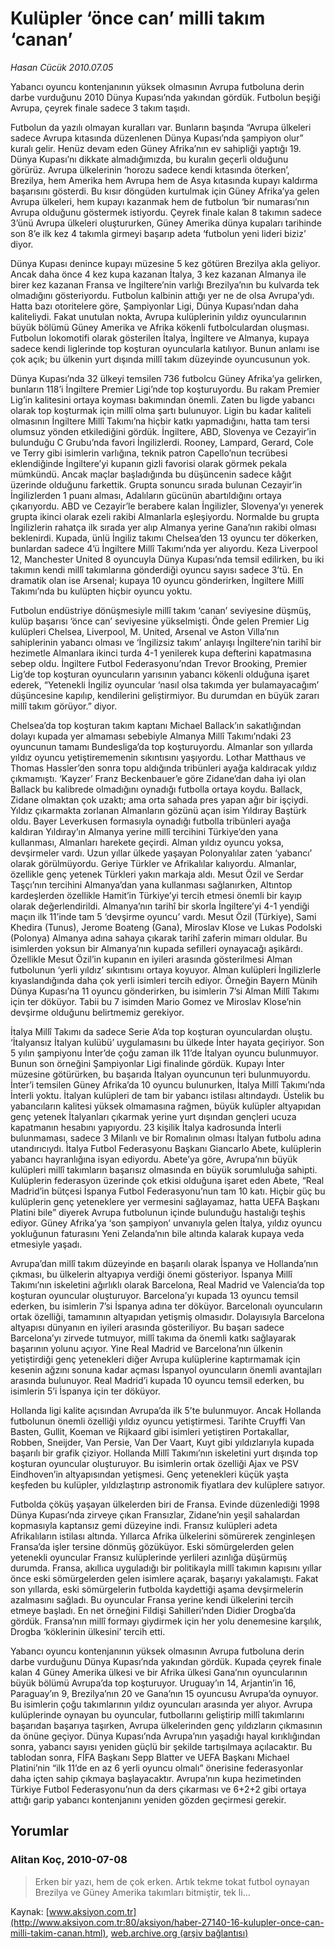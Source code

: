 # Kulüpler ‘önce can’ milli takım ‘canan’

*Hasan Cücük 2010.07.05*

<font class="agenda2NewsSpot">
 Yabancı oyuncu kontenjanının yüksek olmasının Avrupa futboluna derin darbe vurduğunu 2010 Dünya Kupası’nda yakından gördük. Futbolun beşiği Avrupa, çeyrek finale sadece 3 takım taşıdı.
</font>
<font class="newsDetail">
 <p>
  <p class="MsoNormal">
   Futbolun da yazılı olmayan kuralları var. Bunların başında “Avrupa ülkeleri sadece Avrupa kıtasında düzenlenen Dünya Kupası’nda şampiyon olur” kuralı gelir. Henüz devam eden Güney Afrika’nın ev sahipliği yaptığı 19. Dünya Kupası’nı dikkate almadığımızda, bu kuralın geçerli olduğunu görürüz. Avrupa ülkelerinin ‘horozu sadece kendi kıtasında öterken’, Brezilya, hem Amerika hem Avrupa hem de Asya kıtasında kupayı kaldırma başarısını gösterdi. Bu kısır döngüden kurtulmak için Güney Afrika’ya gelen Avrupa ülkeleri, hem kupayı kazanmak hem de futbolun ‘bir numarası’nın Avrupa olduğunu göstermek istiyordu. Çeyrek finale kalan 8 takımın sadece 3’ünü Avrupa ülkeleri oluştururken, Güney Amerika dünya kupaları tarihinde son 8’e ilk kez 4 takımla girmeyi başarıp adeta ‘futbolun yeni lideri biziz’ diyor.
  </p>
  <p class="MsoNormal">
   Dünya Kupası denince kupayı müzesine 5 kez götüren Brezilya akla geliyor. Ancak daha önce 4 kez kupa kazanan İtalya, 3 kez kazanan Almanya ile birer kez kazanan Fransa ve İngiltere’nin varlığı Brezilya’nın bu kulvarda tek olmadığını gösteriyordu. Futbolun kalbinin attığı yer ne de olsa Avrupa’ydı. Hatta bazı otoritelere göre, Şampiyonlar Ligi, Dünya Kupası’ndan daha kaliteliydi. Fakat unutulan nokta, Avrupa kulüplerinin yıldız oyuncularının büyük bölümü Güney Amerika ve Afrika kökenli futbolculardan oluşması. Futbolun lokomotifi olarak gösterilen İtalya, İngiltere ve Almanya, kupaya sadece kendi liglerinde top koşturan oyuncularla katılıyor. Bunun anlamı ise çok açık; bu ülkenin yurt dışında millî takım düzeyinde oyuncusunun yok.
  </p>
  <p class="MsoNormal">
   Dünya Kupası’nda 32 ülkeyi temsilen 736 futbolcu Güney Afrika’ya gelirken, bunların 118’i İngiltere Premier Ligi’nde top koşturuyordu. Bu rakam Premier Lig’in kalitesini ortaya koyması bakımından önemli. Zaten bu ligde yabancı olarak top koşturmak için millî olma şartı bulunuyor. Ligin bu kadar kaliteli olmasının İngiltere Millî Takımı’na hiçbir katkı yapmadığını, hatta tam tersi olumsuz yönden etkilediğini gördük. İngiltere, ABD, Slovenya ve Cezayir’in bulunduğu C Grubu’nda favori İngilizlerdi. Rooney, Lampard, Gerard, Cole ve Terry gibi isimlerin varlığına, teknik patron Capello’nun tecrübesi eklendiğinde İngiltere’yi kupanın gizli favorisi olarak görmek pekala mümkündü. Ancak maçlar başladığında bu düşüncenin sadece kâğıt üzerinde olduğunu farkettik. Grupta sonuncu sırada bulunan Cezayir’in İngilizlerden 1 puanı alması, Adalıların gücünün abartıldığını ortaya çıkarıyordu. ABD ve Cezayir’le berabere kalan İngilizler, Slovenya’yı yenerek grupta ikinci olarak ezeli rakibi Almanlarla eşleşiyordu. Normalde bu grupta İngilizlerin rahatça ilk sırada yer alıp Almanya yerine Gana’nın rakibi olması beklenirdi. Kupada, ünlü İngiliz takımı Chelsea’den 13 oyuncu ter dökerken, bunlardan sadece 4’ü İngiltere Millî Takımı’nda yer alıyordu. Keza Liverpool 12, Manchester United 8 oyuncuyla Dünya Kupası’nda temsil edilirken, bu iki takımın kendi millî takımlarına gönderdiği oyuncu sayısı sadece 3’tü. En dramatik olan ise Arsenal; kupaya 10 oyuncu gönderirken, İngiltere Millî Takımı’nda bu kulüpten hiçbir oyuncu yoktu.
  </p>
  <p class="MsoNormal">
   Futbolun endüstriye dönüşmesiyle millî takım ‘canan’ seviyesine düşmüş, kulüp başarısı ‘önce can’ seviyesine yükselmişti. Önde gelen Premier Lig kulüpleri Chelsea, Liverpool, M. United, Arsenal ve Aston Villa’nın sahiplerinin yabancı olması ve ‘İngilizsiz takım’ anlayışı İngiltere’nin tarihî bir hezimetle Almanlara ikinci turda 4-1 yenilerek kupa defterini kapatmasına sebep oldu. İngiltere Futbol Federasyonu’ndan Trevor Brooking, Premier Lig’de top koşturan oyuncuların yarısının yabancı kökenli olduğuna işaret ederek, “Yetenekli İngiliz oyuncular ‘nasıl olsa takımda yer bulamayacağım’ düşüncesine kapılıp, kendilerini geliştirmiyor. Bu durumdan en büyük zararı millî takım görüyor.” diyor.
  </p>
  <p class="MsoNormal">
   Chelsea’da top koşturan takım kaptanı Michael Ballack’ın sakatlığından dolayı kupada yer almaması sebebiyle Almanya Millî Takımı’ndaki 23 oyuncunun tamamı Bundesliga’da top koşturuyordu. Almanlar son yıllarda yıldız oyuncu yetiştirememenin sıkıntısını yaşıyordu. Lothar Matthaus ve Thomas Hassler’den sonra topu aldığında tribünleri ayağa kaldıracak yıldız çıkmamıştı. ‘Kayzer’ Franz Beckenbauer’e göre Zidane’dan daha iyi olan Ballack bu kalibrede olmadığını oynadığı futbolla ortaya koydu. Ballack, Zidane olmaktan çok uzaktı; ama orta sahada pres yapan ağır bir işçiydi. Yıldız çıkarmakta zorlanan Almanların gözünü açan isim Yıldıray Baştürk oldu. Bayer Leverkusen formasıyla oynadığı futbolla tribünleri ayağa kaldıran Yıldıray’ın Almanya yerine millî tercihini Türkiye’den yana kullanması, Almanları harekete geçirdi. Alman yıldız oyuncu yoksa, devşirmeler vardı. Uzun yıllar ülkede yaşayan Polonyalılar zaten ‘yabancı’ olarak görülmüyordu. Geriye Türkler ve Afrikalılar kalıyordu. Almanlar, özellikle genç yetenek Türkleri yakın markaja aldı. Mesut Özil ve Serdar Taşçı’nın tercihini Almanya’dan yana kullanması sağlanırken, Altıntop kardeşlerden özellikle Hamit’in Türkiye’yi tercih etmesi önemli bir kayıp olarak değerlendirildi. Almanya’nın tarihî bir skorla İngiltere’yi 4-1 yendiği maçın ilk 11’inde tam 5 ‘devşirme oyuncu’ vardı. Mesut Özil (Türkiye), Sami Khedira (Tunus), Jerome Boateng (Gana), Miroslav Klose ve Lukas Podolski (Polonya) Almanya adına sahaya çıkarak tarihî zaferin mimarı oldular. Bu isimlerden yoksun bir Almanya’nın kupada sefilleri oynayacağı aşikârdı. Özellikle Mesut Özil’in kupanın en iyileri arasında gösterilmesi Alman futbolunun ‘yerli yıldız’ sıkıntısını ortaya koyuyor. Alman kulüpleri İngilizlerle kıyaslandığında daha çok yerli isimleri tercih ediyor. Örneğin Bayern Münih Dünya Kupası’na 11 oyuncu gönderirken, bu isimlerin 7’si Alman Millî Takımı için ter döküyor. Tabii bu 7 isimden Mario Gomez ve Miroslav Klose’nin devşirme olduğunu belirtmemiz gerekiyor.
  </p>
  <p class="MsoNormal">
   İtalya Millî Takımı da sadece Serie A’da top koşturan oyunculardan oluştu. ‘İtalyansız İtalyan kulübü’ uygulamasını bu ülkede İnter hayata geçiriyor. Son 5 yılın şampiyonu İnter’de çoğu zaman ilk 11’de İtalyan oyuncu bulunmuyor. Bunun son örneğini Şampiyonlar Ligi finalinde gördük. Kupayı İnter müzesine götürürken, bu başarıda İtalyan oyuncunun teri bulunmuyordu. İnter’i temsilen Güney Afrika’da 10 oyuncu bulunurken, İtalya Millî Takımı’nda İnterli yoktu. İtalyan kulüpleri de tam bir yabancı istilası altındaydı. Üstelik bu yabancıların kalitesi yüksek olmamasına rağmen, büyük kulüpler altyapıdan genç yetenek İtalyanları çıkarmak yerine yurt dışından gençleri ucuza kapatmanın hesabını yapıyordu. 23 kişilik İtalya kadrosunda İnterli bulunmaması, sadece 3 Milanlı ve bir Romalının olması İtalyan futbolu adına utandırıcıydı. İtalya Futbol Federasyonu Başkanı Giancarlo Abete, kulüplerin yabancı hayranlığına isyan ediyordu. Abete’ya göre, Avrupa’nın büyük kulüpleri millî takımların başarısız olmasında en büyük sorumluluğa sahipti. Kulüplerin federasyon üzerinde çok etkisi olduğuna işaret eden Abete, “Real Madrid’in bütçesi İspanya Futbol Federasyonu’nun tam 10 katı. Hiçbir güç bu kulüplerin genç yeteneklere yer vermesini sağlayamaz, hatta UEFA Başkanı Platini bile” diyerek Avrupa futbolunun içinde bulunduğu hastalığı teşhis ediyor. Güney Afrika’ya ‘son şampiyon’ unvanıyla gelen İtalya, yıldız oyuncu yokluğunun faturasını Yeni Zelanda’nın bile altında kalarak kupaya veda etmesiyle yaşadı.
  </p>
  <p class="MsoNormal">
   Avrupa’dan millî takım düzeyinde en başarılı olarak İspanya ve Hollanda’nın çıkması, bu ülkelerin altyapıya verdiği önemi gösteriyor. İspanya Millî Takımı’nın iskeletini ağırlıklı olarak Barcelona, Real Madrid ve Valencia’da top koşturan oyuncular oluşturuyor. Barcelona’yı kupada 13 oyuncu temsil ederken, bu isimlerin 7’si İspanya adına ter döküyor. Barcelonalı oyuncuların ortak özelliği, tamamının altyapıdan yetişmiş olmasıdır. Dolayısıyla Barcelona altyapısı dünyanın en iyileri arasında gösteriliyor. Bu başarı sadece Barcelona’yı zirvede tutmuyor, millî takıma da önemli katkı sağlayarak başarının yolunu açıyor. Yine Real Madrid ve Barcelona’nın ülkenin yetiştirdiği genç yetenekleri diğer Avrupa kulüplerine kaptırmamak için kesenin ağzını sonuna kadar açması İspanyol oyuncuların önemli avantajları arasında bulunuyor. Real Madrid’i kupada 10 oyuncu temsil ederken, bu isimlerin 5’i İspanya için ter döküyor.
  </p>
  <p class="MsoNormal">
   Hollanda ligi kalite açısından Avrupa’da ilk 5’te bulunmuyor. Ancak Hollanda futbolunun önemli özelliği yıldız oyuncu yetiştirmesi. Tarihte Cruyffi Van Basten, Gullit, Koeman ve Rijkaard gibi isimleri yetiştiren Portakallar, Robben, Sneijder, Van Persie, Van Der Vaart, Kuyt gibi yıldızlarıyla kupada başarılı bir grafik çiziyor. Hollanda Millî Takımı’nın iskeletini yurt dışında top koşturan oyuncular oluşturuyor. Bu isimlerin ortak özelliği Ajax ve PSV Eindhoven’in altyapısından yetişmesi. Genç yetenekleri küçük yaşta keşfeden bu kulüpler, yıldızlaştırıp astronomik fiyatlara dev kulüplere satıyor.
  </p>
  <p class="MsoNormal">
   Futbolda çöküş yaşayan ülkelerden biri de Fransa. Evinde düzenlediği 1998 Dünya Kupası’nda zirveye çıkan Fransızlar, Zidane’nin yeşil sahalardan kopmasıyla kaptansız gemi düzeyine indi. Fransız kulüpleri adeta Afrikalıların istilası altında. Yıllarca Afrika ülkelerini sömürerek zenginleşen Fransa’da işler tersine dönmüş gözüküyor. Eski sömürgelerden gelen yetenekli oyuncular Fransız kulüplerinde yerlileri azınlığa düşürmüş durumda. Fransa, akıllıca uyguladığı bir politikayla millî takımın kapısını yıllar önce eski sömürgelerden gelen isimlere açarak, başarıyı yakalamıştı. Fakat son yıllarda, eski sömürgelerin futbolda kaydettiği aşama devşirmelerin azalmasını sağladı. Bu oyuncular Fransa yerine kendi ülkelerini tercih etmeye başladı. En net örneğini Fildişi Sahilleri’nden Didier Drogba’da gördük. Fransa’nın millî formayı giydirmek için her yolu denemesine karşılık, Drogba ‘köklerinin ülkesini’ tercih etti.
  </p>
  <p class="MsoNormal">
   Yabancı oyuncu kontenjanının yüksek olmasının Avrupa futboluna derin darbe vurduğunu Dünya Kupası’nda yakından gördük. Kupada çeyrek finale kalan 4 Güney Amerika ülkesi ve bir Afrika ülkesi Gana’nın oyuncularının büyük bölümü Avrupa’da top koşturuyor. Uruguay’ın 14, Arjantin’in 16, Paraguay’ın 9, Brezilya’nın 20 ve Gana’nın 15 oyuncusu Avrupa’da oynuyor. Bu isimlerin çoğu takımlarının yıldız oyuncuları arasında yer alıyor. Avrupa kulüplerinde oynayan bu oyuncular, futbollarını geliştirip millî takımlarını başarıdan başarıya taşırken, Avrupa ülkelerinden genç yıldızların çıkmasının da önüne geçiyor. Dünya Kupası’nda Avrupa’nın yaşadığı hayal kırıklığından sonra, yabancı sayısı yeniden güçlü bir şekilde tartışılmaya açılacaktır. Bu tablodan sonra, FİFA Başkanı Sepp Blatter ve UEFA Başkanı Michael Platini’nin “ilk 11’de en az 6 yerli oyuncu olmalı” önerisine federasyonlar daha içten sahip çıkmaya başlayacaktır. Avrupa’nın kupa hezimetinden Türkiye Futbol Federasyonu’nun da ders çıkarması ve 6+2+2 gibi ortaya attığı garip yabancı kontenjanını yeniden gözden geçirmesi gerekir.
   <span>
   </span>
  </p>
 </p>
</font>

## Yorumlar

### Alitan Koç, 2010-07-08
> Erken bir yazı, hem de çok erken. Artık tekme tokat futbol oynayan Brezilya ve Güney Amerika takımları bitmiştir, tek li...

Kaynak: [www.aksiyon.com.tr](http://www.aksiyon.com.tr:80/aksiyon/haber-27140-16-kulupler-once-can-milli-takim-canan.html), [web.archive.org (arşiv bağlantısı)](http://web.archive.org/web/20100709031030/http://www.aksiyon.com.tr:80/aksiyon/haber-27140-16-kulupler-once-can-milli-takim-canan.html)

